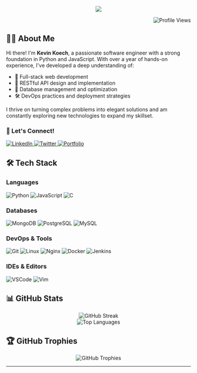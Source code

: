 <div align="center">
  <img src="https://readme-typing-svg.herokuapp.com/?lines=Welcome+to+Kevin+Koech's+Profile!;Full+Stack+Developer;Problem+Solver;Open+Source+Enthusiast&center=true&width=380&height=45">
</div>

<p align="right">
  <img src="https://komarev.com/ghpvc/?username=kevinkoech357&style=for-the-badge&color=blue" alt="Profile Views">
</p>

## 👨‍💻 About Me

Hi there! I'm **Kevin Koech**, a passionate software engineer with a strong foundation in Python and JavaScript. With over a year of hands-on experience, I've developed a deep understanding of:

- 🔭 Full-stack web development
- 🌱 RESTful API design and implementation
- 📱 Database management and optimization
- 🛠️ DevOps practices and deployment strategies

I thrive on turning complex problems into elegant solutions and am constantly exploring new technologies to expand my skillset.

### 🤝 Let's Connect!

<div align="left">
  <a href="https://www.linkedin.com/in/kevin-koech-834189263" target="_blank">
    <img src="https://img.shields.io/badge/LinkedIn-0077B5?style=for-the-badge&logo=linkedin&logoColor=white" alt="LinkedIn">
  </a>
  <a href="https://twitter.com/kevinkoech357" target="_blank">
    <img src="https://img.shields.io/badge/Twitter-1DA1F2?style=for-the-badge&logo=twitter&logoColor=white" alt="Twitter">
  </a>
  <a href="https://kevinkoech.site" target="_blank">
    <img src="https://img.shields.io/badge/Portfolio-FF5722?style=for-the-badge&logo=google-chrome&logoColor=white" alt="Portfolio">
  </a>
</div>

## 🛠️ Tech Stack

### Languages
![Python](https://img.shields.io/badge/Python-FFD43B?style=for-the-badge&logo=python&logoColor=blue)
![JavaScript](https://img.shields.io/badge/JavaScript-323330?style=for-the-badge&logo=javascript&logoColor=F7DF1E)
![C](https://img.shields.io/badge/C-00599C?style=for-the-badge&logo=c&logoColor=white)

### Databases
![MongoDB](https://img.shields.io/badge/MongoDB-4EA94B?style=for-the-badge&logo=mongodb&logoColor=white)
![PostgreSQL](https://img.shields.io/badge/PostgreSQL-316192?style=for-the-badge&logo=postgresql&logoColor=white)
![MySQL](https://img.shields.io/badge/MySQL-005C84?style=for-the-badge&logo=mysql&logoColor=white)

### DevOps & Tools
![Git](https://img.shields.io/badge/GIT-E44C30?style=for-the-badge&logo=git&logoColor=white)
![Linux](https://img.shields.io/badge/Linux-FCC624?style=for-the-badge&logo=linux&logoColor=black)
![Nginx](https://img.shields.io/badge/Nginx-009639?style=for-the-badge&logo=nginx&logoColor=white)
![Docker](https://img.shields.io/badge/Docker-2CA5E0?style=for-the-badge&logo=docker&logoColor=white)
![Jenkins](https://img.shields.io/badge/Jenkins-D24939?style=for-the-badge&logo=jenkins&logoColor=white)

### IDEs & Editors
![VSCode](https://img.shields.io/badge/VSCode-0078D4?style=for-the-badge&logo=visual%20studio%20code&logoColor=white)
![Vim](https://img.shields.io/badge/VIM-%2311AB00.svg?&style=for-the-badge&logo=vim&logoColor=white)

## 📊 GitHub Stats

<div align="center">
  <img src="http://github-readme-streak-stats.herokuapp.com?user=kevinkoech357&theme=tokyonight&hide_border=true" alt="GitHub Streak" />
</div>

<div align="center">
  <img src="https://github-readme-stats.vercel.app/api/top-langs/?username=kevinkoech357&theme=tokyonight&hide_border=true&include_all_commits=true&count_private=true&layout=compact" alt="Top Languages" />
</div>

## 🏆 GitHub Trophies
<div align="center">
  <img src="https://github-profile-trophy.vercel.app/?username=kevinkoech357&theme=tokyonight&no-frame=true&no-bg=false&margin-w=4" alt="GitHub Trophies" />
</div>

---
